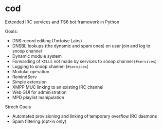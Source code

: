 cod
===

Extended IRC services and TS6 bot framework in Python

Goals:

 - DNS record editing (Tortoise Labs)
 - DNSBL lookups (the dynamic and spam ones) on user join and log to snoop channel
 - Dynamic module system
 - Forwarding of `KILL`s not made by services to snoop channel (`#services`)
 - Logging to snoop channel (`#services`)
 - Modular operation
 - RemindServ
 - Simple extension
 - XMPP MUC linking to an existing IRC channel
 - Web GUI for administration
 - MPD playlist manipulation

Strech Goals

 - Automated provisioning and linking of temporary overflow IRC daemons
 - Spam filtering (opt-in only)

